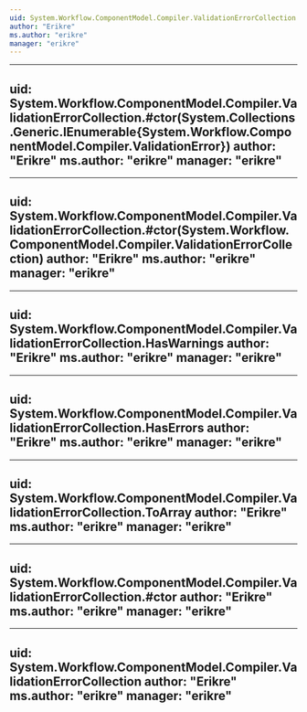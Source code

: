 ```yaml
---
uid: System.Workflow.ComponentModel.Compiler.ValidationErrorCollection.AddRange(System.Collections.Generic.IEnumerable{System.Workflow.ComponentModel.Compiler.ValidationError})
author: "Erikre"
ms.author: "erikre"
manager: "erikre"
---
```


---
uid: System.Workflow.ComponentModel.Compiler.ValidationErrorCollection.#ctor(System.Collections.Generic.IEnumerable{System.Workflow.ComponentModel.Compiler.ValidationError})
author: "Erikre"
ms.author: "erikre"
manager: "erikre"
---

---
uid: System.Workflow.ComponentModel.Compiler.ValidationErrorCollection.#ctor(System.Workflow.ComponentModel.Compiler.ValidationErrorCollection)
author: "Erikre"
ms.author: "erikre"
manager: "erikre"
---

---
uid: System.Workflow.ComponentModel.Compiler.ValidationErrorCollection.HasWarnings
author: "Erikre"
ms.author: "erikre"
manager: "erikre"
---

---
uid: System.Workflow.ComponentModel.Compiler.ValidationErrorCollection.HasErrors
author: "Erikre"
ms.author: "erikre"
manager: "erikre"
---

---
uid: System.Workflow.ComponentModel.Compiler.ValidationErrorCollection.ToArray
author: "Erikre"
ms.author: "erikre"
manager: "erikre"
---

---
uid: System.Workflow.ComponentModel.Compiler.ValidationErrorCollection.#ctor
author: "Erikre"
ms.author: "erikre"
manager: "erikre"
---

---
uid: System.Workflow.ComponentModel.Compiler.ValidationErrorCollection
author: "Erikre"
ms.author: "erikre"
manager: "erikre"
---
